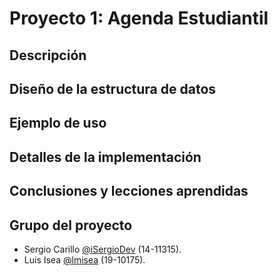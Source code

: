 # Proyecto 1: Agenda Estudiantil

## Descripción

## Diseño de la estructura de datos

## Ejemplo de uso

## Detalles de la implementación

## Conclusiones y lecciones aprendidas

## Grupo del proyecto

- Sergio Carillo [@iSergioDev](https://github.com/iSergioDev) (14-11315).
- Luis Isea [@lmisea](https://github.com/lmisea) (19-10175).
